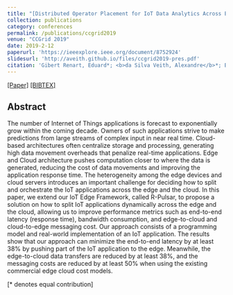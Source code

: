 ```yaml
---
title: "[Distributed Operator Placement for IoT Data Analytics Across Edge and Cloud Resources](https://ieeexplore.ieee.org/document/8752924)"
collection: publications
category: conferences
permalink: /publications/ccgrid2019
venue: "CCGrid 2019"
date: 2019-2-12
paperurl: 'https://ieeexplore.ieee.org/document/8752924'
slidesurl: 'http://aveith.github.io/files/ccgrid2019-pres.pdf'
citation: 'Gibert Renart, Eduard*; <b>da Silva Veith, Alexandre</b>*; Balouek-Thomert, Daniel; de Assunção, Marcos Dias; Lefèvre, Laurent; Parashar, Manish'
---
```

[[Paper]](http://aveith.github.io/files/ccgrid2019.pdf) [[BIBTEX]](http://aveith.github.io/files/ccgrid2019.bib)



## Abstract
The number of Internet of Things applications is forecast to exponentially grow within the coming decade. Owners of such applications strive to make predictions from large streams of complex input in near real time. Cloud-based architectures often centralize storage and processing, generating high data movement overheads that penalize real-time applications. Edge and Cloud architecture pushes computation closer to where the data is generated, reducing the cost of data movements and improving the application response time. The heterogeneity among the edge devices and cloud servers introduces an important challenge for deciding how to split and orchestrate the IoT applications across the edge and the cloud. In this paper, we extend our IoT Edge Framework, called R-Pulsar, to propose a solution on how to split IoT applications dynamically across the edge and the cloud, allowing us to improve performance metrics such as end-to-end latency (response time), bandwidth consumption, and edge-to-cloud and cloud-to-edge messaging cost. Our approach consists of a programming model and real-world implementation of an IoT application. The results show that our approach can minimize the end-to-end latency by at least 38% by pushing part of the IoT application to the edge. Meanwhile, the edge-to-cloud data transfers are reduced by at least 38%, and the messaging costs are reduced by at least 50% when using the existing commercial edge cloud cost models.

[\* denotes equal contribution]



